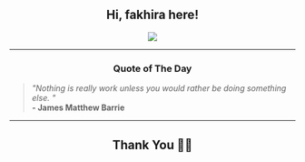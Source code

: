 <h2 align="center"> Hi, fakhira here!</h2>

<p align="center">
<a href="https://github.com/fakhiralkda" alt="github streak"><img src="https://dvst-streak.herokuapp.com/?user=fakhiralkda&theme=tokyonight&fire=DD472C"></a>
</p>

<hr>
<h3 align="center">Quote of The Day</h3>
<p align="center">
<blockquote>
<i>"Nothing is really work unless you would rather be doing something else. "</i>
<br>
<b>- James Matthew Barrie</b>
</blockquote>
</p>


<hr>
<h2 align="center">Thank You 🙏🏼</h2>
